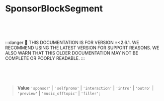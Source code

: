 # SponsorBlockSegment

<br/><br/><br/>

:::danger
🚨 THIS DOCUMENTATION IS FOR VERSION =\<2.6.1. WE RECOMMEND USING THE LATEST VERSION FOR SUPPORT REASONS. WE ALSO WARN THAT THIS OLDER DOCUMENTATION MAY NOT BE COMPLETE OR POORLY READABLE.
:::

<br/><br/><br/>

> **Value** `'sponsor'` | `'selfpromo'` | `'interaction'` | `'intro'` | `'outro'` | `'preview'` | `'music_offtopic'` | `'filler'`;
